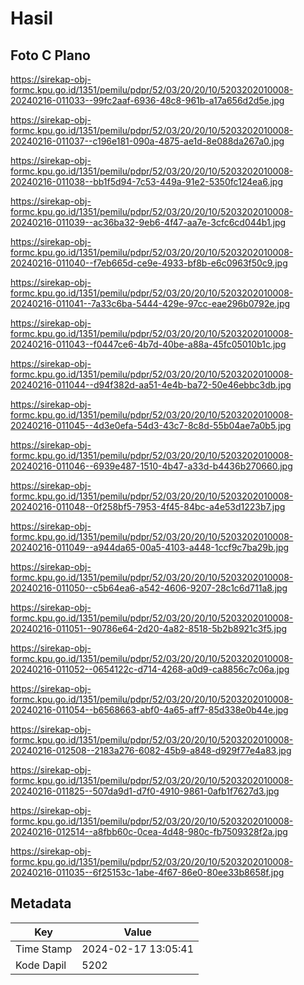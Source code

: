 # Hasil

## Foto C Plano

https://sirekap-obj-formc.kpu.go.id/1351/pemilu/pdpr/52/03/20/20/10/5203202010008-20240216-011033--99fc2aaf-6936-48c8-961b-a17a656d2d5e.jpg

https://sirekap-obj-formc.kpu.go.id/1351/pemilu/pdpr/52/03/20/20/10/5203202010008-20240216-011037--c196e181-090a-4875-ae1d-8e088da267a0.jpg

https://sirekap-obj-formc.kpu.go.id/1351/pemilu/pdpr/52/03/20/20/10/5203202010008-20240216-011038--bb1f5d94-7c53-449a-91e2-5350fc124ea6.jpg

https://sirekap-obj-formc.kpu.go.id/1351/pemilu/pdpr/52/03/20/20/10/5203202010008-20240216-011039--ac36ba32-9eb6-4f47-aa7e-3cfc6cd044b1.jpg

https://sirekap-obj-formc.kpu.go.id/1351/pemilu/pdpr/52/03/20/20/10/5203202010008-20240216-011040--f7eb665d-ce9e-4933-bf8b-e6c0963f50c9.jpg

https://sirekap-obj-formc.kpu.go.id/1351/pemilu/pdpr/52/03/20/20/10/5203202010008-20240216-011041--7a33c6ba-5444-429e-97cc-eae296b0792e.jpg

https://sirekap-obj-formc.kpu.go.id/1351/pemilu/pdpr/52/03/20/20/10/5203202010008-20240216-011043--f0447ce6-4b7d-40be-a88a-45fc05010b1c.jpg

https://sirekap-obj-formc.kpu.go.id/1351/pemilu/pdpr/52/03/20/20/10/5203202010008-20240216-011044--d94f382d-aa51-4e4b-ba72-50e46ebbc3db.jpg

https://sirekap-obj-formc.kpu.go.id/1351/pemilu/pdpr/52/03/20/20/10/5203202010008-20240216-011045--4d3e0efa-54d3-43c7-8c8d-55b04ae7a0b5.jpg

https://sirekap-obj-formc.kpu.go.id/1351/pemilu/pdpr/52/03/20/20/10/5203202010008-20240216-011046--6939e487-1510-4b47-a33d-b4436b270660.jpg

https://sirekap-obj-formc.kpu.go.id/1351/pemilu/pdpr/52/03/20/20/10/5203202010008-20240216-011048--0f258bf5-7953-4f45-84bc-a4e53d1223b7.jpg

https://sirekap-obj-formc.kpu.go.id/1351/pemilu/pdpr/52/03/20/20/10/5203202010008-20240216-011049--a944da65-00a5-4103-a448-1ccf9c7ba29b.jpg

https://sirekap-obj-formc.kpu.go.id/1351/pemilu/pdpr/52/03/20/20/10/5203202010008-20240216-011050--c5b64ea6-a542-4606-9207-28c1c6d711a8.jpg

https://sirekap-obj-formc.kpu.go.id/1351/pemilu/pdpr/52/03/20/20/10/5203202010008-20240216-011051--90786e64-2d20-4a82-8518-5b2b8921c3f5.jpg

https://sirekap-obj-formc.kpu.go.id/1351/pemilu/pdpr/52/03/20/20/10/5203202010008-20240216-011052--0654122c-d714-4268-a0d9-ca8856c7c06a.jpg

https://sirekap-obj-formc.kpu.go.id/1351/pemilu/pdpr/52/03/20/20/10/5203202010008-20240216-011054--b6568663-abf0-4a65-aff7-85d338e0b44e.jpg

https://sirekap-obj-formc.kpu.go.id/1351/pemilu/pdpr/52/03/20/20/10/5203202010008-20240216-012508--2183a276-6082-45b9-a848-d929f77e4a83.jpg

https://sirekap-obj-formc.kpu.go.id/1351/pemilu/pdpr/52/03/20/20/10/5203202010008-20240216-011825--507da9d1-d7f0-4910-9861-0afb1f7627d3.jpg

https://sirekap-obj-formc.kpu.go.id/1351/pemilu/pdpr/52/03/20/20/10/5203202010008-20240216-012514--a8fbb60c-0cea-4d48-980c-fb7509328f2a.jpg

https://sirekap-obj-formc.kpu.go.id/1351/pemilu/pdpr/52/03/20/20/10/5203202010008-20240216-011035--6f25153c-1abe-4f67-86e0-80ee33b8658f.jpg


## Metadata

| Key        | Value               |
| ---------- | ------------------- |
| Time Stamp | 2024-02-17 13:05:41 |
| Kode Dapil | 5202                |



